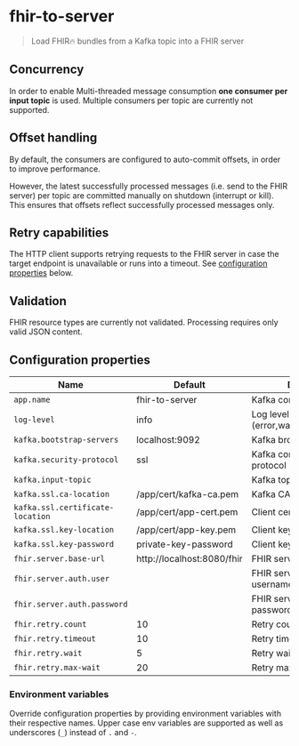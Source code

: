 # fhir-to-server
> Load FHIR🔥 bundles from a Kafka topic into a FHIR server

## Concurrency

In order to enable Multi-threaded message consumption **one consumer per input topic** is used. 
Multiple consumers per topic are currently not supported.

## Offset handling

By default, the consumers are configured to auto-commit offsets, in order to improve performance.

However, the latest successfully processed messages (i.e. send to the FHIR server) per topic are 
committed manually on shutdown (interrupt or kill).
This ensures that offsets reflect successfully processed messages only. 

## Retry capabilities

The HTTP client supports retrying requests to the FHIR server in case the target endpoint is unavailable
or runs into a timeout. See [configuration properties](#configuration-properties) below.

## Validation

FHIR resource types are currently not validated. Processing requires only valid JSON content.

## Configuration properties

| Name                             | Default                    | Description                             |
|----------------------------------|----------------------------|-----------------------------------------|
| `app.name`                       | fhir-to-server             | Kafka consumer group id                 |
| `log-level`                      | info                       | Log level (error,warn,info,debug,trace) |
| `kafka.bootstrap-servers`        | localhost:9092             | Kafka brokers                           |
| `kafka.security-protocol`        | ssl                        | Kafka communication protocol            |
| `kafka.input-topic`              |                            | Kafka topic to consume                  |
| `kafka.ssl.ca-location`          | /app/cert/kafka-ca.pem     | Kafka CA certificate location           |
| `kafka.ssl.certificate-location` | /app/cert/app-cert.pem     | Client certificate location             |
| `kafka.ssl.key-location`         | /app/cert/app-key.pem      | Client  key location                    |
| `kafka.ssl.key-password`         | private-key-password       | Client key password                     |
| `fhir.server.base-url`           | http://localhost:8080/fhir | FHIR server base URL                    |
| `fhir.server.auth.user`          |                            | FHIR server BasicAuth username          |
| `fhir.server.auth.password`      |                            | FHIR server BasicAuth password          |
| `fhir.retry.count`               | 10                         | Retry count                             |
| `fhir.retry.timeout`             | 10                         | Retry timeout                           |
| `fhir.retry.wait`                | 5                          | Retry wait between retries              |
| `fhir.retry.max-wait`            | 20                         | Retry maximum wait                      |

### Environment variables

Override configuration properties by providing environment variables with their respective names.
Upper case env variables are supported as well as underscores (`_`) instead of `.` and `-`. 
